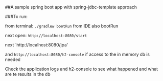 ##A sample spring boot app with spring-jdbc-template approach

###To run:

from terminal: `./gradlew bootRun` from IDE also bootRun

next open: `http://localhost:8080/start`

next `http://localhost:8080/jpa'

and `http://localhost:8080/h2-console` if access to the in memory db is needed

Check the application logs and h2-console to see what happened and what are te results in the db

